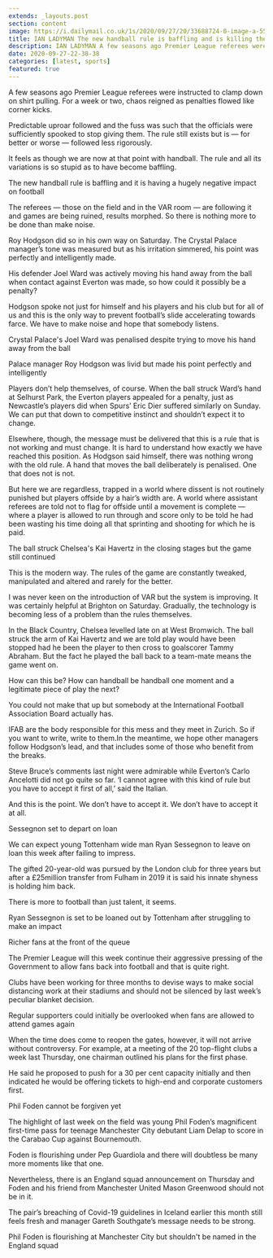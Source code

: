 ```yaml
---
extends: _layouts.post
section: content
image: https://i.dailymail.co.uk/1s/2020/09/27/20/33688724-0-image-a-55_1601235242676.jpg 
title: IAN LADYMAN The new handball rule is baffling and is killing the game 
description: IAN LADYMAN A few seasons ago Premier League referees were instructed to clamp down on shirt pulling. For a week or two, chaos reigned as penalties flowed like corner kicks. 
date: 2020-09-27-22-38-38 
categories: [latest, sports] 
featured: true 
--- 
```

A few seasons ago Premier League referees were instructed to clamp down on shirt pulling. For a week or two, chaos reigned as penalties flowed like corner kicks.

Predictable uproar followed and the fuss was such that the officials were sufficiently spooked to stop giving them. The rule still exists but is — for better or worse — followed less rigorously.

It feels as though we are now at that point with handball. The rule and all its variations is so stupid as to have become baffling.

The new handball rule is baffling and it is having a hugely negative impact on football

The referees — those on the field and in the VAR room — are following it and games are being ruined, results morphed. So there is nothing more to be done than make noise.

Roy Hodgson did so in his own way on Saturday. The Crystal Palace manager’s tone was measured but as his irritation simmered, his point was perfectly and intelligently made.

His defender Joel Ward was actively moving his hand away from the ball when contact against Everton was made, so how could it possibly be a penalty?

Hodgson spoke not just for himself and his players and his club but for all of us and this is the only way to prevent football’s slide accelerating towards farce. We have to make noise and hope that somebody listens.

Crystal Palace's Joel Ward was penalised despite trying to move his hand away from the ball

Palace manager Roy Hodgson was livid but made his point perfectly and intelligently

Players don’t help themselves, of course. When the ball struck Ward’s hand at Selhurst Park, the Everton players appealed for a penalty, just as Newcastle’s players did when Spurs’ Eric Dier suffered similarly on Sunday. We can put that down to competitive instinct and shouldn’t expect it to change.

Elsewhere, though, the message must be delivered that this is a rule that is not working and must change. It is hard to understand how exactly we have reached this position. As Hodgson said himself, there was nothing wrong with the old rule. A hand that moves the ball deliberately is penalised. One that does not is not.

But here we are regardless, trapped in a world where dissent is not routinely punished but players offside by a hair’s width are. A world where assistant referees are told not to flag for offside until a movement is complete — where a player is allowed to run through and score only to be told he had been wasting his time doing all that sprinting and shooting for which he is paid.

The ball struck Chelsea's Kai Havertz in the closing stages but the game still continued

This is the modern way. The rules of the game are constantly tweaked, manipulated and altered and rarely for the better.

I was never keen on the introduction of VAR but the system is improving. It was certainly helpful at Brighton on Saturday. Gradually, the technology is becoming less of a problem than the rules themselves.

In the Black Country, Chelsea levelled late on at West Bromwich. The ball struck the arm of Kai Havertz and we are told play would have been stopped had he been the player to then cross to goalscorer Tammy Abraham. But the fact he played the ball back to a team-mate means the game went on.

How can this be? How can handball be handball one moment and a legitimate piece of play the next?

You could not make that up but somebody at the International Football Association Board actually has.

IFAB are the body responsible for this mess and they meet in Zurich. So if you want to write, write to them.In the meantime, we hope other managers follow Hodgson’s lead, and that includes some of those who benefit from the breaks.

Steve Bruce’s comments last night were admirable while Everton’s Carlo Ancelotti did not go quite so far. ‘I cannot agree with this kind of rule but you have to accept it first of all,’ said the Italian.

And this is the point. We don’t have to accept it. We don’t have to accept it at all.     

Sessegnon set to depart on loan 

We can expect young Tottenham wide man Ryan Sessegnon to leave on loan this week after failing to impress. 

The gifted 20-year-old was pursued by the London club for three years but after a £25million transfer from Fulham in 2019 it is said his innate shyness is holding him back. 

There is more to football than just talent, it seems.       

Ryan Sessegnon is set to be loaned out by Tottenham after struggling to make an impact

Richer fans at the front of the queue 

The Premier League will this week continue their aggressive pressing of the Government to allow fans back into football and that is quite right.

Clubs have been working for three months to devise ways to make social distancing work at their stadiums and should not be silenced by last week’s peculiar blanket decision.

Regular supporters could initially be overlooked when fans are allowed to attend games again

When the time does come to reopen the gates, however, it will not arrive without controversy. For example, at a meeting of the 20 top-flight clubs a week last Thursday, one chairman outlined his plans for the first phase.

He said he proposed to push for a 30 per cent capacity initially and then indicated he would be offering tickets to high-end and corporate customers first.

Phil Foden cannot be forgiven yet 

The highlight of last week on the field was young Phil Foden’s magnificent first-time pass for teenage Manchester City debutant Liam Delap to score in the Carabao Cup against Bournemouth.

Foden is flourishing under Pep Guardiola and there will doubtless be many more moments like that one.

Nevertheless, there is an England squad announcement on Thursday and Foden and his friend from Manchester United Mason Greenwood should not be in it.

The pair’s breaching of Covid-19 guidelines in Iceland earlier this month still feels fresh and manager Gareth Southgate’s message needs to be strong.

Phil Foden is flourishing at Manchester City but shouldn't be named in the England squad

